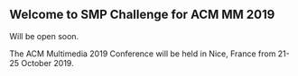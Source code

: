 ## Welcome to SMP Challenge for ACM MM 2019

Will be open soon.

The ACM Multimedia 2019 Conference will be held in Nice, France from 21-25 October 2019.
